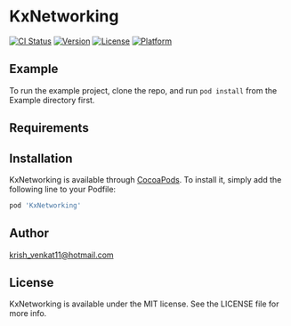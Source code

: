 # KxNetworking

[![CI Status](https://img.shields.io/travis/56647167/KxNetworking.svg?style=flat)](https://travis-ci.org/56647167/KxNetworking)
[![Version](https://img.shields.io/cocoapods/v/KxNetworking.svg?style=flat)](https://cocoapods.org/pods/KxNetworking)
[![License](https://img.shields.io/cocoapods/l/KxNetworking.svg?style=flat)](https://cocoapods.org/pods/KxNetworking)
[![Platform](https://img.shields.io/cocoapods/p/KxNetworking.svg?style=flat)](https://cocoapods.org/pods/KxNetworking)

## Example

To run the example project, clone the repo, and run `pod install` from the Example directory first.

## Requirements

## Installation

KxNetworking is available through [CocoaPods](https://cocoapods.org). To install
it, simply add the following line to your Podfile:

```ruby
pod 'KxNetworking'
```

## Author

krish_venkat11@hotmail.com

## License

KxNetworking is available under the MIT license. See the LICENSE file for more info.
